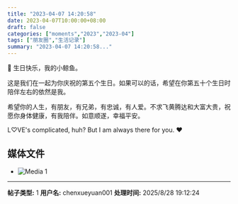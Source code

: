 ```yaml
---
title: "2023-04-07 14:20:58"
date: 2023-04-07T10:00:00+08:00
draft: false
categories: ["moments","2023","2023-04"]
tags: ["朋友圈","生活记录"]
summary: "2023-04-07 14:20:58..."
---
```


🎂 生日快乐，我的小鲸鱼。

这是我们在一起为你庆祝的第五个生日。如果可以的话，希望在你第五十个生日时陪伴左右的依然是我。

希望你的人生，有朋友，有兄弟，有忠诚，有人爱。不求飞黄腾达和大富大贵，祝愿你身体健康，有我陪伴。如意顺遂，幸福平安。

​L♡VE's complicated, huh? But I am always there for you. ❤️

## 媒体文件

- ![Media 1](/Moments/photos/2023-04-07/202304071420580.jpg)

---

**帖子类型:** 1
**用户名:** chenxueyuan001
**处理时间:** 2025/8/28 19:12:24